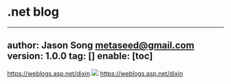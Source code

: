 # .net blog
---
author: Jason Song <metaseed@gmail.com>
version: 1.0.0
tag: []
enable: [toc]
---
https://weblogs.asp.net/dixin
![](https://raw.githubusercontent.com/metasong/iam-data/master/documents/310/image/20200620T014554236Z-IMG_20200613_115036.jpg)
https://weblogs.asp.net/dixin